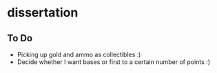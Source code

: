 # dissertation


## To Do
- Picking up gold and ammo as collectibles :) 
- Decide whether I want bases or first to a certain number of points :) 